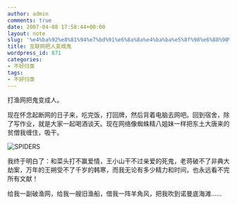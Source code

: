 ```yaml
---
author: admin
comments: true
date: 2007-04-08 17:58:44+00:00
layout: note
slug: '%e4%ba%92%e8%81%94%e7%bd%91%e6%8a%8a%e4%ba%ba%e5%8f%98%e6%88%90%e9%ac%bc'
title: 互联网把人变成鬼
wordpress_id: 871
categories:
- 不好归类
tags:
- 不好归类
---
```


打渔网把鬼变成人。

现在怀念起断网的日子来，吃完饭，打回牌，然后背着电脑去网吧。回到宿舍，除了写作业，就是大家一起喝酒谈天。现在网络像蜘蛛精八姐妹一样把东土大唐来的贫僧我缠住，吸干。

![SPIDERS](http://farm1.static.flickr.com/173/450974582_b5de0e3a98_m.jpg)

我终于明白了：和菜头打不赢爱情，王小山干不过亲爱的死鬼，老蒋破不了非典大劫案，万年的王朔受不了千岁的韩寒，而我无论有多少精力和时间，也永远看不完所有文献！

给我一副破渔网，给我一艘旧渔船，借我一阵羊角风，把我吹到诺曼底海滩……
